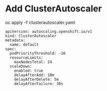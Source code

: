 # Add ClusterAutoscaler

oc apply -f clusterautoscaler.yaml

```
apiVersion: autoscaling.openshift.io/v1
kind: ClusterAutoscaler
metadata:
  name: default
spec:
  podPriorityThreshold: -10 
  resourceLimits:
    maxNodesTotal: 24 
  scaleDown: 
    enabled: true 
    delayAfterAdd: 10m 
    delayAfterDelete: 5m 
    delayAfterFailure: 30s  
```
